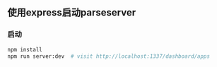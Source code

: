 ## 使用express启动parseserver

### 启动
```bash
npm install
npm run server:dev  # visit http://localhost:1337/dashboard/apps
```